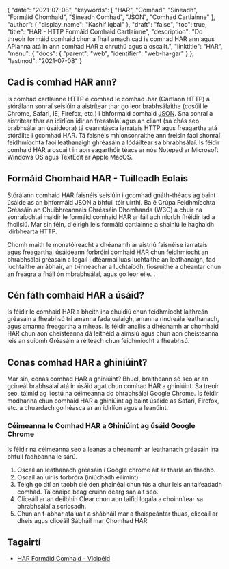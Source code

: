 {
  "date": "2021-07-08",
  "keywords": [
"HAR",
"Comhad",
"Síneadh",
"Formáid Chomhaid",
"Síneadh Comhad",
"JSON",
"Comhad Cartlainne"
],
  "author": {
    "display_name": "Kashif Iqbal"
},
  "draft": "false",
  "toc": true,
  "title": "HAR - HTTP Formáid Comhaid Cartlainne",
  "description": "Do threoir formáid comhaid chun a fháil amach cad is comhad HAR ann agus APIanna atá in ann comhad HAR a chruthú agus a oscailt.",
  "linktitle": "HAR",
  "menu": {
    "docs": {
      "parent": "web",
      "identifier": "web-ha-gar"
}
},
  "lastmod": "2021-07-08"
}

## Cad is comhad HAR ann?

Is comhad cartlainne HTTP é comhad le comhad .har (Cartlann HTTP) a stórálann sonraí seisiúin a aistrítear thar go leor brabhsálaithe (cosúil le Chrome, Safari, IE, Firefox, etc.) i bhformáid comhaid [JSON](/web/json/). Sna sonraí a aistrítear thar an idirlíon idir an freastalaí agus an cliant (sa chás seo brabhsálaí an úsáideora) tá ceanntásca iarratais HTTP agus freagartha atá stóráilte i gcomhad HAR. Tá faisnéis mhionsonraithe ann freisin faoi shonraí feidhmíochta faoi leathanaigh ghréasáin a lódáiltear sa bhrabhsálaí. Is féidir comhaid HAR a oscailt in aon eagarthóir téacs ar nós Notepad ar Microsoft Windows OS agus TextEdit ar Apple MacOS.

## Formáid Chomhaid HAR - Tuilleadh Eolais

Stórálann comhaid HAR faisnéis seisiúin i gcomhad gnáth-théacs ag baint úsáide as an bhformáid JSON a bhfuil tóir uirthi. Ba é Grúpa Feidhmíochta Gréasáin an Chuibhreannais Ghréasáin Dhomhanda (W3C) a chuir na sonraíochtaí maidir le formáid comhaid HAR ar fáil ach níorbh fhéidir iad a fhoilsiú. Mar sin féin, d'éirigh leis formáid cartlainne a shainiú le haghaidh idirbhearta HTTP.

Chomh maith le monatóireacht a dhéanamh ar aistriú faisnéise iarratais agus freagartha, úsáideann forbróirí comhaid HAR chun feidhmíocht an bhrabhsálaí gréasáin a logáil i dtéarmaí luas luchtaithe an leathanaigh, fad luchtaithe an ábhair, an t-inneachar a luchtaíodh, fiosruithe a dhéantar chun an freagra a fháil ón mbrabhsálaí, agus go leor eile. .

## Cén fáth comhaid HAR a úsáid?

Is féidir le comhaid HAR a bheith ina chuidiú chun feidhmíocht láithreán gréasáin a fheabhsú trí amanna fada ualaigh, amanna rindreála leathanach, agus amanna freagartha a mheas. Is féidir anailís a dhéanamh ar chomhaid HAR chun aon cheisteanna dá leithéid a aimsiú agus chun aon cheisteanna leis an suíomh Gréasáin a réiteach chun feidhmíocht a fheabhsú.

## Conas comhad HAR a ghiniúint?

Mar sin, conas comhad HAR a ghiniúint? Bhuel, braitheann sé seo ar an gcineál brabhsálaí atá in úsáid agat chun comhad HAR a ghiniúint. Sa treoir seo, táimid ag liostú na céimeanna do bhrabhsálaí Google Chrome. Is féidir modhanna chun comhaid HAR a ghiniúint ag baint úsáide as Safari, Firefox, etc. a chuardach go héasca ar an idirlíon agus a leanúint.

### Céimeanna le Comhad HAR a Ghiniúint ag úsáid Google Chrome

Is féidir na céimeanna seo a leanas a dhéanamh ar leathanach gréasáin ina bhfuil fadhbanna le sárú.

 1. Oscail an leathanach gréasáin i Google chrome áit ar tharla an fhadhb.
 1. Oscail an uirlis forbróra (iniúchadh eilimint).
 1. Téigh go dtí an taobh clé den phainéal chun tús a chur leis an taifeadadh comhad. Tá cnaipe beag cruinn dearg san alt seo.
 1. Cliceáil ar an deilbhín Clear chun aon taifid logála a choinnítear sa bhrabhsálaí a scriosadh.
 1. Chun an t-ábhar atá uait a shábháil mar a thaispeántar thuas, cliceáil ar dheis agus cliceáil Sábháil mar Chomhad HAR

## Tagairtí

* [HAR Formáid Comhaid - Vicipéid](https://ga.wikipedia.org/wiki/HAR_(file_format))


